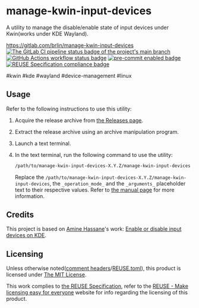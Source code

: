 # manage-kwin-input-devices

A utility to manage the disable/enable state of input devices under Kwin(works under KDE Wayland).

<https://gitlab.com/brlin/manage-kwin-input-devices>  
[![The GitLab CI pipeline status badge of the project's `main` branch](https://gitlab.com/brlin/manage-kwin-input-devices/badges/main/pipeline.svg?ignore_skipped=true "Click here to check out the comprehensive status of the GitLab CI pipelines")](https://gitlab.com/brlin/manage-kwin-input-devices/-/pipelines) [![GitHub Actions workflow status badge](https://github.com/brlin-tw/manage-kwin-input-devices/actions/workflows/check-potential-problems.yml/badge.svg "GitHub Actions workflow status")](https://github.com/brlin-tw/manage-kwin-input-devices/actions/workflows/check-potential-problems.yml) [![pre-commit enabled badge](https://img.shields.io/badge/pre--commit-enabled-brightgreen?logo=pre-commit&logoColor=white "This project uses pre-commit to check potential problems")](https://pre-commit.com/) [![REUSE Specification compliance badge](https://api.reuse.software/badge/gitlab.com/brlin/manage-kwin-input-devices "This project complies to the REUSE specification to decrease software licensing costs")](https://api.reuse.software/info/gitlab.com/brlin/manage-kwin-input-devices)

\#kwin \#kde \#wayland \#device-management \#linux

## Usage

Refer to the following instructions to use this utility:

1. Acquire the release archive from [the Releases page](https://gitlab.com/brlin/manage-kwin-input-devices/-/releases).
1. Extract the release archive using an archive manipulation program.
1. Launch a text terminal.
1. In the text terminal, run the following command to use the utility:

    ```bash
    /path/to/manage-kwin-input-devices-X.Y.Z/manage-kwin-input-devices _operation_mode_ _arguments_...
    ```

   Replace the `/path/to/manage-kwin-input-devices-X.Y.Z/manage-kwin-input-devices`, the `_operation_mode_` and the `_arguments_` placeholder text to their respective values.  Refer to [the manual page](manage-kwin-input-devices.1.md) for more information.

## Credits

This project is based on [Amine Hassane](https://gist.github.com/Sporif)'s work: [Enable or disable input devices on KDE](https://gist.github.com/Sporif/0e52e4b0eaf071cfbf19f3381ba3d65a).

## Licensing

Unless otherwise noted([comment headers](https://reuse.software/spec-3.3/#comment-headers)/[REUSE.toml](https://reuse.software/spec-3.3/#reusetoml)), this product is licensed under [The MIT License](https://opensource.org/license/mit).

This work complies to [the REUSE Specification](https://reuse.software/spec/), refer to the [REUSE - Make licensing easy for everyone](https://reuse.software/) website for info regarding the licensing of this product.
